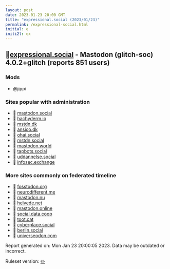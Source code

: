 ```yaml
---
layout: post
date: 2023-01-23 20:00 GMT
title: "expressional.social (2023/01/23)"
permalink: /expressional-social.html
initial: e
initi2l: ex
---
```


## 🐘[expressional.social](https://expressional.social) - Mastodon (glitch-soc) 4.0.2+glitch (reports 851 users)

### Mods
 * @jippi

### Sites popular with administration

* 🐘 [mastodon.social](/mastodon-social.html)
* 🐘 [hachyderm.io](/hachyderm-io.html)
* 🐘 [mstdn.dk](/mstdn-dk.html)
* 🐘 [ansico.dk](/ansico-dk.html)
* 🐘 [ohai.social](/ohai-social.html)
* 🐘 [mstdn.social](/mstdn-social.html)
* 🐘 [mastodon.world](/mastodon-world.html)
* 🐘 [tapbots.social](/tapbots-social.html)
* 🐘 [uddannelse.social](/uddannelse-social.html)
* 🐘 [infosec.exchange](/infosec-exchange.html)

### More sites commonly on federated timeline

* 🐘 [fosstodon.org](/fosstodon-org.html)
* 🐘 [neurodifferent.me](/neurodifferent-me.html)
* 🐘 [mastodon.nu](/mastodon-nu.html)
* 🐘 [helvede.net](/helvede-net.html)
* 🐘 [mastodon.online](/mastodon-online.html)
* 🐘 [social.data.coop](/social-data-coop.html)
* 🐘 [toot.cat](/toot-cat.html)
* 🐘 [cyberplace.social](/cyberplace-social.html)
* 🐘 [berlin.social](/berlin-social.html)
* 🐘 [universeodon.com](/universeodon-com.html)

Report generated on: Mon Jan 23 20:00:05 2023. Data may be outdated or incorrect.

Ruleset version: [✏️](/version-pencil)
